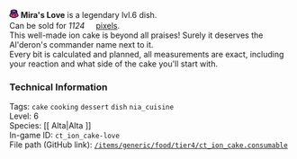 ![ ](https://raw.githubusercontent.com/Ceterai/Enternia/main/items/generic/food/tier4/ct_ion_cake.png) **Mira's Love** is a legendary lvl.6 dish.  
Can be sold for *1124* <img src="https://starbounder.org/mediawiki/images/2/21/Pixel.png" width="12" height="16"/> [pixels](https://starbounder.org/Pixel).  
This well-made ion cake is beyond all praises! Surely it deserves the Al'deron's commander name next to it.  
Every bit is calculated and planned, all measurements are exact, including your reaction and what side of the cake you'll start with.

### Technical Information

Tags: `cake` `cooking` `dessert` `dish` `nia_cuisine`  
Level: 6  
Species: [[ Alta|Alta ]]  
In-game ID: `ct_ion_cake-love`  
File path (GitHub link): [`/items/generic/food/tier4/ct_ion_cake.consumable`](https://github.com/Ceterai/Enternia/blob/main/items/generic/food/tier4/ct_ion_cake.consumable)
